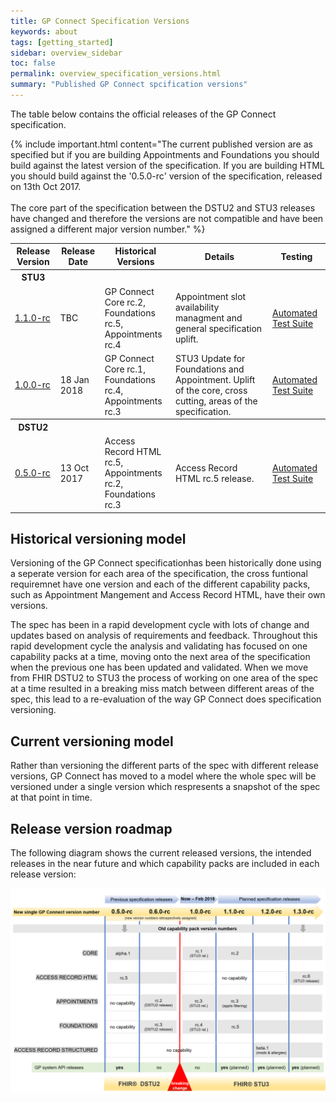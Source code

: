 ```yaml
---
title: GP Connect Specification Versions
keywords: about
tags: [getting_started]
sidebar: overview_sidebar
toc: false
permalink: overview_specification_versions.html
summary: "Published GP Connect spcification versions"
---
```


The table below contains the official releases of the GP Connect specification.

{% include important.html content="The current published version are as specified but if you are building Appointments and Foundations you should build against the latest version of the specification. If you are building HTML you should build against the '0.5.0-rc' version of the specification, released on 13th Oct 2017.<br/><br/>The core part of the specification between the DSTU2 and STU3 releases have changed and therefore the versions are not compatible and have been assigned a different major version number." %}

<table>
	<tr>
		<th class="tableColumn15">Release Version</th>
		<th class="tableColumn15">Release Date</th>
		<th class="tableColumn30">Historical Versions</th>
		<th>Details</th>
		<th>Testing</th>
	</tr>
	<tr class="tableSubHeading">
		<th>STU3</th>
		<th/>
		<th/>
		<th/>
		<th/>
	</tr>
	<tr>
		<td><a href="https://developer.nhs.uk/apis/gpconnect-TBC/">1.1.0-rc</a></td>
		<td>TBC</td>
		<td>GP Connect Core rc.2,<br/>
			Foundations rc.5,<br/>
			Appointments rc.4
		</td>
		<td>Appointment slot availability managment and general specification uplift.</td>
		<td><a href="">Automated Test Suite</a></td>
	</tr>
	<tr>
		<td><a href="https://developer.nhs.uk/apis/gpconnect-18Jan2018/">1.0.0-rc</a></td>
		<td>18 Jan 2018</td>
		<td>GP Connect Core rc.1,<br/>
			Foundations rc.4,<br/>
			Appointments rc.3
		</td>
		<td>STU3 Update for Foundations and Appointment. Uplift of the core, cross cutting, areas of the specification.</td>
		<td><a href="">Automated Test Suite</a></td>
	</tr>
	<tr class="tableSubHeading">
		<th>DSTU2</th>
		<th/>
		<th/>
		<th/>
		<th/>
	</tr>
	<tr>
		<td><a href="https://developer.nhs.uk/apis/gpconnect-13Oct2017/">0.5.0-rc</a></td>
		<td>13 Oct 2017</td>
		<td>Access Record HTML rc.5,<br/>
			Appointments rc.2,<br/>
			Foundations rc.3
		</td>
		<td>Access Record HTML rc.5 release.</td>
		<td><a href="https://github.com/nhsconnect/gpconnect-provider-testing/releases/tag/Foundations_RC3_Appointments_RC2">Automated Test Suite</a></td>
	</tr>
</table>

## Historical versioning model ##

Versioning of the GP Connect specificationhas been historically done using a seperate version for each area of the specification, the cross funtional requiremnet have one version and each of the different capability packs, such as Appointment Mangement and Access Record HTML, have their own versions.

The spec has been in a rapid development cycle with lots of change and updates based on analysis of requirements and feedback. Throughout this rapid development cycle the analysis and validating has focused on one capability packs at a time, moving onto the next area of the specification when the previous one has been updated and validated. When we move from FHIR DSTU2 to STU3 the process of working on one area of the spec at a time resulted in a breaking miss match between different areas of the spec, this lead to a re-evaluation of the way GP Connect does specification versioning.


## Current versioning model ##

Rather than versioning the different parts of the spec with different release versions, GP Connect has moved to a model where the whole spec will be versioned under a single version which respresents a snapshot of the spec at that point in time.

## Release version roadmap ##

The following diagram shows the current released versions, the intended releases in the near future and which capability packs are included in each release version:

![Img](images/overview/versionRoadmap.png)